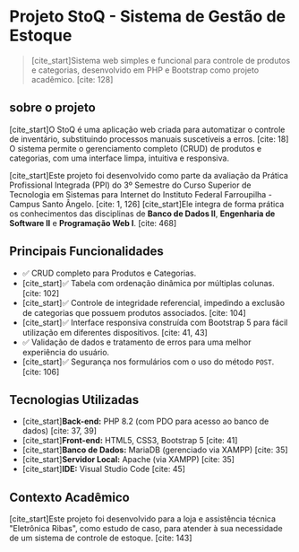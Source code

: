 # Projeto StoQ - Sistema de Gestão de Estoque

> [cite_start]Sistema web simples e funcional para controle de produtos e categorias, desenvolvido em PHP e Bootstrap como projeto acadêmico. [cite: 128]

##  sobre o projeto

[cite_start]O StoQ é uma aplicação web criada para automatizar o controle de inventário, substituindo processos manuais suscetíveis a erros. [cite: 18] O sistema permite o gerenciamento completo (CRUD) de produtos e categorias, com uma interface limpa, intuitiva e responsiva.

[cite_start]Este projeto foi desenvolvido como parte da avaliação da Prática Profissional Integrada (PPI) do 3º Semestre do Curso Superior de Tecnologia em Sistemas para Internet do Instituto Federal Farroupilha - Campus Santo Ângelo. [cite: 1, 126] [cite_start]Ele integra de forma prática os conhecimentos das disciplinas de **Banco de Dados II**, **Engenharia de Software II** e **Programação Web I**. [cite: 468]

## Principais Funcionalidades

* ✅ CRUD completo para Produtos e Categorias.
* [cite_start]✅ Tabela com ordenação dinâmica por múltiplas colunas. [cite: 102]
* [cite_start]✅ Controle de integridade referencial, impedindo a exclusão de categorias que possuem produtos associados. [cite: 104]
* [cite_start]✅ Interface responsiva construída com Bootstrap 5 para fácil utilização em diferentes dispositivos. [cite: 41, 43]
* ✅ Validação de dados e tratamento de erros para uma melhor experiência do usuário.
* [cite_start]✅ Segurança nos formulários com o uso do método `POST`. [cite: 106]

## Tecnologias Utilizadas

* [cite_start]**Back-end:** PHP 8.2 (com PDO para acesso ao banco de dados) [cite: 37, 39]
* [cite_start]**Front-end:** HTML5, CSS3, Bootstrap 5 [cite: 41]
* [cite_start]**Banco de Dados:** MariaDB (gerenciado via XAMPP) [cite: 35]
* [cite_start]**Servidor Local:** Apache (via XAMPP) [cite: 35]
* [cite_start]**IDE:** Visual Studio Code [cite: 45]

## Contexto Acadêmico

[cite_start]Este projeto foi desenvolvido para a loja e assistência técnica "Eletrônica Ribas", como estudo de caso, para atender à sua necessidade de um sistema de controle de estoque. [cite: 143]
